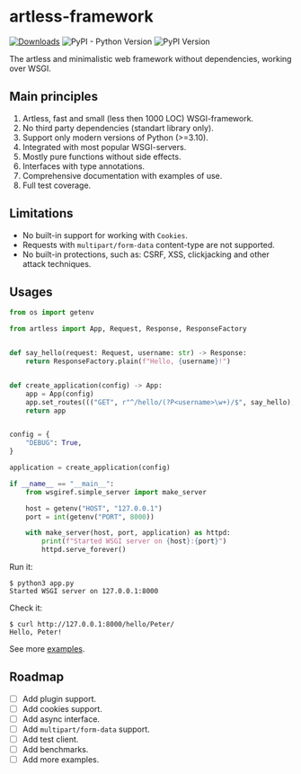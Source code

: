 # artless-framework

<!-- ![Build Status](https://github.com/p3t3rbr0/py3-artless-framework/actions/workflows/ci.yaml/badge.svg?branch=master) -->
[![Downloads](https://static.pepy.tech/badge/artless-framework)](https://pepy.tech/project/artless-framework)
![PyPI - Python Version](https://img.shields.io/pypi/pyversions/artless-framework)
![PyPI Version](https://img.shields.io/pypi/v/artless-framework)
<!-- [![Code Coverage](https://codecov.io/gh/p3t3rbr0/py3-artless-framework/graph/badge.svg?token=N7J33ZOKVO)](https://codecov.io/gh/p3t3rbr0/py3-artless-framework) -->
<!-- [![Maintainability](https://api.codeclimate.com/v1/badges/76cc047808f3dc53de01/maintainability)](https://codeclimate.com/github/p3t3rbr0/py3-artless-framework/maintainability) -->

The artless and minimalistic web framework without dependencies, working over WSGI.

## Main principles

1. Artless, fast and small (less then 1000 LOC) WSGI-framework.
2. No third party dependencies (standart library only).
3. Support only modern versions of Python (>=3.10).
4. Integrated with most popular WSGI-servers.
5. Mostly pure functions without side effects.
6. Interfaces with type annotations.
7. Comprehensive documentation with examples of use.
8. Full test coverage.

## Limitations

* No built-in support for working with `Cookies`.
* Requests with `multipart/form-data` content-type are not supported.
* No built-in protections, such as: CSRF, XSS, clickjacking and other attack techniques.

## Usages

``` python
from os import getenv

from artless import App, Request, Response, ResponseFactory


def say_hello(request: Request, username: str) -> Response:
    return ResponseFactory.plain(f"Hello, {username}!")


def create_application(config) -> App:
    app = App(config)
    app.set_routes((("GET", r"^/hello/(?P<username>\w+)/$", say_hello),))
    return app


config = {
    "DEBUG": True,
}

application = create_application(config)

if __name__ == "__main__":
    from wsgiref.simple_server import make_server

    host = getenv("HOST", "127.0.0.1")
    port = int(getenv("PORT", 8000))

    with make_server(host, port, application) as httpd:
        print(f"Started WSGI server on {host}:{port}")
        httpd.serve_forever()
```

Run it:

``` shellsession
$ python3 app.py
Started WSGI server on 127.0.0.1:8000
```

Check it:

``` shellsession
$ curl http://127.0.0.1:8000/hello/Peter/
Hello, Peter!
```

See more [examples](https://git.peterbro.su/peter/py3-artless-framework/src/branch/master/examples).

## Roadmap

- [ ] Add plugin support.
- [ ] Add cookies support.
- [ ] Add async interface.
- [ ] Add `multipart/form-data` support.
- [ ] Add test client.
- [ ] Add benchmarks.
- [ ] Add more examples.
